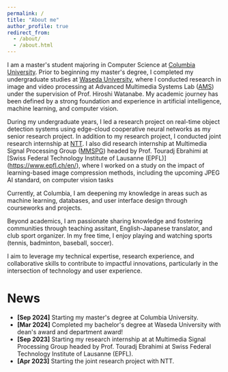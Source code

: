 ```yaml
---
permalink: /
title: "About me"
author_profile: true
redirect_from: 
  - /about/
  - /about.html
---
```

I am a master's student majoring in Computer Science at [Columbia University](https://www.cs.columbia.edu/). Prior to beginning my master's degree, I completed my undergraduate studies at [Waseda University](https://www.comm.waseda.ac.jp/en/index.html), where I conducted research in image and video processing at Advanced Multimedia Systems Lab ([AMS](https://www.ams.giti.waseda.ac.jp/)) under the supervision of Prof. Hiroshi Watanabe. My academic journey has been defined by a strong foundation and experience in artificial intelligence, machine learning, and computer vision.

During my undergraduate years, I led a research project on real-time object detection systems using edge-cloud cooperative neural networks as my senior research project. In addition to my research project, I conducted joint research internship at [NTT](https://www.rd.ntt/e/sic/). I also did research internship at Multimedia Signal Processing Group ([MMSPG](https://www.epfl.ch/labs/mmspg/)) headed by Prof. Touradj Ebrahimi at [Swiss Federal Technology Institute of Lausanne (EPFL)] (https://www.epfl.ch/en/), where I worked on a study on the impact of learning-based image compression methods, including the upcoming JPEG AI standard, on computer vision tasks 

Currently, at Columbia, I am deepening my knowledge in areas such as machine learning, databases, and user interface design through courseworks and projects.

Beyond academics, I am passionate sharing knowledge and fostering communities through teaching assitant, English-Japanese translator, and club sport organizer. In my free time, I enjoy playing and watching sports (tennis, badminton, baseball, soccer).

I aim to leverage my technical expertise, research experience, and collaborative skills to contribute to impactful innovations, particularly in the intersection of technology and user experience.

News
======
- **[Sep 2024]** Starting my master's degree at Columbia University.
- **[Mar 2024]** Completed my bachelor's degree at Waseda University with dean's award and department award!
- **[Sep 2023]** Starting my research internship at at Multimedia Signal Processing Group headed by Prof. Touradj Ebrahimi at Swiss Federal Technology Institute of Lausanne (EPFL).
- **[Apr 2023]** Starting the joint research project with NTT.
